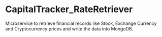 # CapitalTracker_RateRetriever
Microservice to retrieve financial records like Stock, Exchange Currency and Cryptocurrency prices and write the data into MongoDB.

